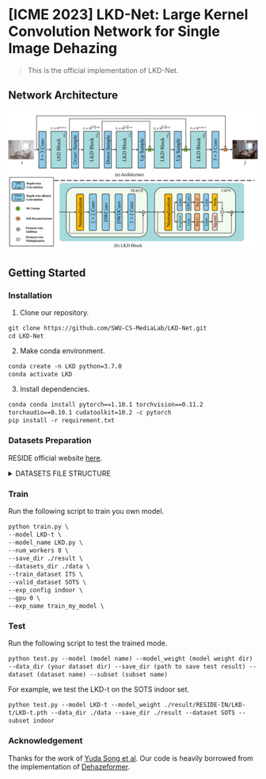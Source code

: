 # [ICME 2023] LKD-Net: Large Kernel Convolution Network for Single Image Dehazing

>This is the official implementation of LKD-Net.

## Network Architecture
![Architecture](figs/arch.png)

## Getting Started
### Installation

1. Clone our repository.
```
git clone https://github.com/SWU-CS-MediaLab/LKD-Net.git
cd LKD-Net
```

2. Make conda environment.
```
conda create -n LKD python=3.7.0
conda activate LKD
```

3. Install dependencies.
```
conda conda install pytorch==1.10.1 torchvision==0.11.2 torchaudio==0.10.1 cudatoolkit=10.2 -c pytorch
pip install -r requirement.txt
```

### Datasets Preparation

RESIDE official website [here](https://sites.google.com/view/reside-dehaze-datasets/reside-v0).

<details>
<summary> DATASETS FILE STRUCTURE </summary>

```
|-- data
    |-- ITS
        |-- hazy
            |-- *.png
        |-- gt
            |-- *.png
    |-- OTS 
        |-- hazy
            |-- *.jpg
        |-- gt
            |-- *.jpg
    |-- SOTS
        |-- indoor
            |-- hazy
                |-- *.png
            |-- gt
                |-- *.png
        |-- outdoor
            |-- hazy
                |-- *.jpg
            |-- gt
                |-- *.png
```
</details>

### Train
 Run the following script to train you own model.
 ```
 python train.py \
--model LKD-t \
--model_name LKD.py \
--num_workers 8 \
--save_dir ./result \
--datasets_dir ./data \
--train_dataset ITS \
--valid_dataset SOTS \
--exp_config indoor \
--gpu 0 \
--exp_name train_my_model \

 ```

### Test

Run the following script to test the trained mode.
```
python test.py --model (model name) --model_weight (model weight dir) --data_dir (your dataset dir) --save_dir (path to save test result) --dataset (dataset name) --subset (subset name)
```
For example, we test the LKD-t on the SOTS indoor set.
```
python test.py --model LKD-t --model_weight ./result/RESIDE-IN/LKD-t/LKD-t.pth --data_dir ./data --save_dir ./result --dataset SOTS --subset indoor
```

### Acknowledgement
Thanks for the work of [Yuda Song et al](https://ieeexplore.ieee.org/document/10076399/). Our code is heavily borrowed from the implementation of [Dehazeformer](https://github.com/IDKiro/DehazeFormer).